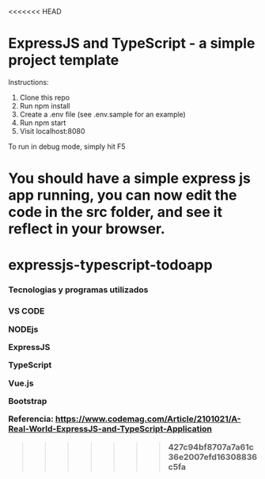 <<<<<<< HEAD
# ExpressJS and TypeScript - a simple project template

Instructions:

1. Clone this repo
2. Run npm install
3. Create a .env file (see .env.sample for an example)
4. Run npm start
5. Visit localhost:8080

To run in debug mode, simply hit F5

You should have a simple express js app running, you can now edit the code in the src folder, and see it reflect in your browser.
=======
# expressjs-typescript-todoapp
<h3> Tecnologias y programas utilizados <h3/>
  
VS CODE

NODEjs

ExpressJS

TypeScript 

Vue.js 

Bootstrap


Referencia: https://www.codemag.com/Article/2101021/A-Real-World-ExpressJS-and-TypeScript-Application
>>>>>>> 427c94bf8707a7a61c36e2007efd16308836c5fa
